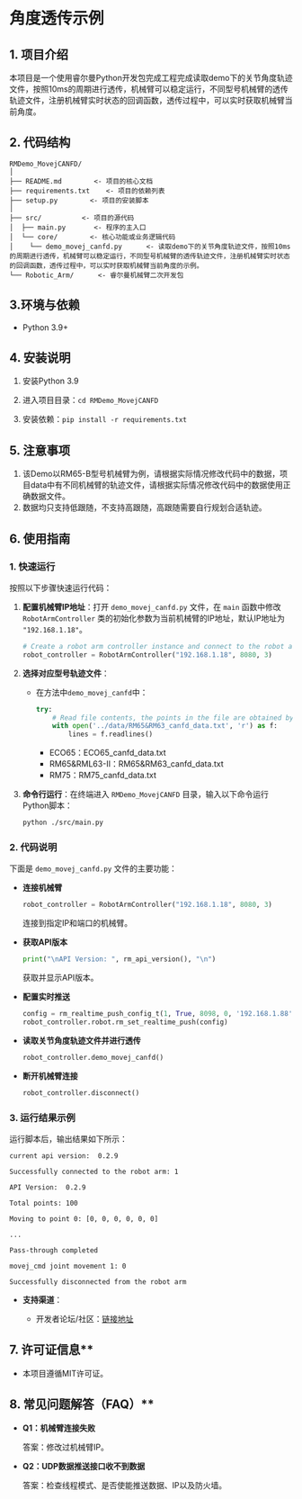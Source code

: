 # 角度透传示例

## 1. 项目介绍

本项目是一个使用睿尔曼Python开发包完成工程完成读取demo下的关节角度轨迹文件，按照10ms的周期进行透传，机械臂可以稳定运行，不同型号机械臂的透传轨迹文件，注册机械臂实时状态的回调函数，透传过程中，可以实时获取机械臂当前角度。

## 2. 代码结构

```
RMDemo_MovejCANFD/
│
├── README.md        <- 项目的核心文档
├── requirements.txt    <- 项目的依赖列表
├── setup.py        <- 项目的安装脚本
│
├── src/          <- 项目的源代码
│  ├── main.py       <- 程序的主入口
│  └── core/        <- 核心功能或业务逻辑代码
│    └── demo_movej_canfd.py      <- 读取demo下的关节角度轨迹文件，按照10ms的周期进行透传，机械臂可以稳定运行，不同型号机械臂的透传轨迹文件，注册机械臂实时状态的回调函数，透传过程中，可以实时获取机械臂当前角度的示例。
└── Robotic_Arm/      <- 睿尔曼机械臂二次开发包
```

## 3.环境与依赖

* Python 3.9+

## 4. 安装说明

1. 安装Python 3.9

2. 进入项目目录：`cd RMDemo_MovejCANFD`

3. 安装依赖：`pip install -r requirements.txt`

## 5. 注意事项

1. 该Demo以RM65-B型号机械臂为例，请根据实际情况修改代码中的数据，项目data中有不同机械臂的轨迹文件，请根据实际情况修改代码中的数据使用正确数据文件。
2. 数据均只支持低跟随，不支持高跟随，高跟随需要自行规划合适轨迹。

## 6. 使用指南

### 1. 快速运行

按照以下步骤快速运行代码：

1. **配置机械臂IP地址**：打开 `demo_movej_canfd.py` 文件，在 `main` 函数中修改 `RobotArmController` 类的初始化参数为当前机械臂的IP地址，默认IP地址为 `"192.168.1.18"`。

    ```python
    # Create a robot arm controller instance and connect to the robot arm
    robot_controller = RobotArmController("192.168.1.18", 8080, 3)
    ```
2. **选择对应型号轨迹文件**：
   - 在方法中`demo_movej_canfd`中：
       ```python
       try:
           # Read file contents, the points in the file are obtained by drag teaching
           with open('../data/RM65&RM63_canfd_data.txt', 'r') as f:
               lines = f.readlines()
       ```
     - ECO65：ECO65_canfd_data.txt
     - RM65&RML63-Ⅱ：RM65&RM63_canfd_data.txt
     - RM75：RM75_canfd_data.txt

3. **命令行运行**：在终端进入 `RMDemo_MovejCANFD` 目录，输入以下命令运行Python脚本：

    ```bash
    python ./src/main.py
    ```

### 2. 代码说明

下面是 `demo_movej_canfd.py` 文件的主要功能：

- **连接机械臂**

    ```python
    robot_controller = RobotArmController("192.168.1.18", 8080, 3)
    ```
    连接到指定IP和端口的机械臂。

- **获取API版本**

    ```python
    print("\nAPI Version: ", rm_api_version(), "\n")
    ```
    获取并显示API版本。

- **配置实时推送**

    ```python
    config = rm_realtime_push_config_t(1, True, 8098, 0, '192.168.1.88')
    robot_controller.robot.rm_set_realtime_push(config)
    ```

- **读取关节角度轨迹文件并进行透传**

    ```python
    robot_controller.demo_movej_canfd()
    ```

- **断开机械臂连接**

    ```python
    robot_controller.disconnect()
    ```

### 3. 运行结果示例

运行脚本后，输出结果如下所示：

```
current api version:  0.2.9

Successfully connected to the robot arm: 1

API Version:  0.2.9

Total points: 100

Moving to point 0: [0, 0, 0, 0, 0, 0]

...

Pass-through completed

movej_cmd joint movement 1: 0

Successfully disconnected from the robot arm
```

* **支持渠道**：

	+ 开发者论坛/社区：[链接地址](https://bbs.realman-robotics.cn)

## 7. 许可证信息**

* 本项目遵循MIT许可证。

## 8. 常见问题解答（FAQ）**

- **Q1：机械臂连接失败**

  答案：修改过机械臂IP。

- **Q2：UDP数据推送接口收不到数据**

  答案：检查线程模式、是否使能推送数据、IP以及防火墙。
